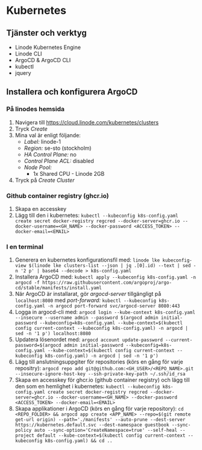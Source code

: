 # Kubernetes

## Tjänster och verktyg

- Linode Kubernetes Engine
- Linode CLI
- ArgoCD & ArgoCD CLI
- kubectl
- jquery

## Installera och konfigurera ArgoCD

### På linodes hemsida

1. Navigera till https://cloud.linode.com/kubernetes/clusters
2. Tryck _Create_
3. Mina val är enligt följande:
    - _Label:_ linode-1
    - _Region:_ se-sto (stockholm)
    - _HA Control Plane:_ no
    - _Control Plane ACL:_ disabled
    - _Node Pool:_
        - 1x Shared CPU - Linode 2GB
4. Tryck på _Create Cluster_

### Github container registry (ghcr.io)

1. Skapa en accesskey
2. Lägg till den i kubernetes: `kubectl --kubeconfig k8s-config.yaml create secret docker-registry regcred --docker-server=ghcr.io --docker-username=<GH_NAME> --docker-password <ACCESS_TOKEN> --docker-email=<EMAIL>`

### I en terminal

1. Generera en kubernetes konfigurationsfil med: `linode lke kubeconfig-view $(linode lke clusters-list --json | jq .[0].id) --text | sed -n '2 p' | base64 --decode > k8s-config.yaml`
2. Installera ArgoCD med: `kubectl apply --kubeconfig k8s-config.yaml -n argocd -f https://raw.githubusercontent.com/argoproj/argo-cd/stable/manifests/install.yaml`
3. När ArgoCD är installarat, gör _argocd-server_ tillgängligt på `localhost:8080` med _port-forward:_ `kubectl --kubeconfig k8s-config.yaml -n argocd port-forward svc/argocd-server 8080:443`
4. Logga in argocd-cli med: `argocd login --kube-context k8s-config.yaml --insecure --username admin --password $(argocd admin initial-password --kubeconfig=k8s-config.yaml --kube-context=$(kubectl config current-context --kubeconfig k8s-config.yaml) -n argocd | sed -n '1 p') localhost:8080`
5. Updatera lösenordet med: `argocd account update-password --current-password=$(argocd admin initial-password --kubeconfig=k8s-config.yaml --kube-context=$(kubectl config current-context --kubeconfig k8s-config.yaml) -n argocd | sed -n '1 p')`
6. Lägg till anslutningsuppgiter för repositories (körs en gång för varje repositry): `argocd repo add git@github.com:<GH_USER>/<REPO_NAME>.git --insecure-ignore-host-key --ssh-private-key-path ~/.ssh/id_rsa`
7. Skapa en accesskey för ghcr.io (github container registry) och lägg till den som en hemlighet i kubernetes: `kubectl --kubeconfig k8s-config.yaml create secret docker-registry regcred --docker-server=ghcr.io --docker-username=<GH_NAME> --docker-password <ACCESS_TOKEN> --docker-email=<EMAIL>`
8. Skapa applikationer i ArgoCD (körs en gång för varje repository): `cd <REPO_FOLDER> && argocd app create <APP_NAME> --repo=$(git remote get-url origin) --path='./manifests' --auto-prune --dest-server https://kubernetes.default.svc --dest-namespace guestbook --sync-policy auto --sync-option='CreateNamespace=true' --self-heal --project default --kube-context=$(kubectl config current-context --kubeconfig k8s-config.yaml) && cd ..`


